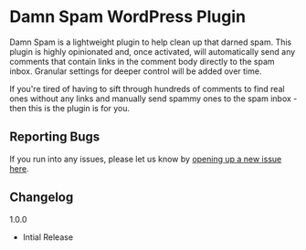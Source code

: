 # Damn Spam WordPress Plugin
Damn Spam is a lightweight plugin to help clean up that darned spam. This plugin is highly opinionated and, once activated, will automatically send any comments that contain links in the comment body directly to the spam inbox. Granular settings for deeper control will be added over time.

If you're tired of having to sift through hundreds of comments to find real ones without any links and manually send spammy ones to the spam inbox - then this is the plugin is for you.

## Reporting Bugs
If you run into any issues, please let us know by [opening up a new issue here](https://github.com/codetipi/damn-spam/issues/new).

## Changelog
1.0.0
* Intial Release